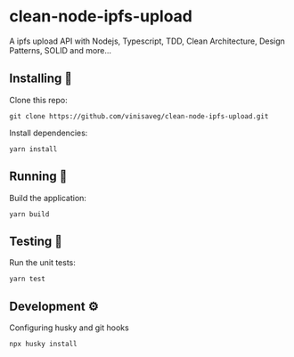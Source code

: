 # clean-node-ipfs-upload

A ipfs upload API with Nodejs, Typescript, TDD, Clean Architecture, Design Patterns, SOLID and more...

## Installing :construction_worker:

Clone this repo:

    git clone https://github.com/vinisaveg/clean-node-ipfs-upload.git

Install dependencies:

    yarn install

## Running :runner:

Build the application:

    yarn build

## Testing :rotating_light:

Run the unit tests:

    yarn test

## Development :gear:

Configuring husky and git hooks

    npx husky install
